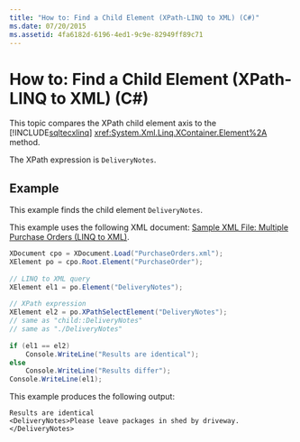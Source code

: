 ```yaml
---
title: "How to: Find a Child Element (XPath-LINQ to XML) (C#)"
ms.date: 07/20/2015
ms.assetid: 4fa6182d-6196-4ed1-9c9e-82949ff89c71
---
```

# How to: Find a Child Element (XPath-LINQ to XML) (C#)
This topic compares the XPath child element axis to the [!INCLUDE[sqltecxlinq](~/includes/sqltecxlinq-md.md)] <xref:System.Xml.Linq.XContainer.Element%2A> method.  
  
 The XPath expression is `DeliveryNotes`.  
  
## Example  
 This example finds the child element `DeliveryNotes`.  
  
 This example uses the following XML document: [Sample XML File: Multiple Purchase Orders (LINQ to XML)](./sample-xml-file-multiple-purchase-orders-linq-to-xml.md).  
  
```csharp  
XDocument cpo = XDocument.Load("PurchaseOrders.xml");  
XElement po = cpo.Root.Element("PurchaseOrder");  
  
// LINQ to XML query  
XElement el1 = po.Element("DeliveryNotes");  
  
// XPath expression  
XElement el2 = po.XPathSelectElement("DeliveryNotes");  
// same as "child::DeliveryNotes"  
// same as "./DeliveryNotes"  
  
if (el1 == el2)  
    Console.WriteLine("Results are identical");  
else  
    Console.WriteLine("Results differ");  
Console.WriteLine(el1);  
```  
  
 This example produces the following output:  
  
```output  
Results are identical  
<DeliveryNotes>Please leave packages in shed by driveway.</DeliveryNotes>  
```  
  